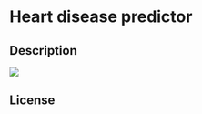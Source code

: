# Heart disease predictor
 
## Description

<!-- ![image1](Heart-disease-predictor\💖Heart_Disease_Predictor__3.png) -->
<img src="C:\Users\KIIT\Documents\College stuffs\Projects\Heart disease prediction\Heart-disease-predictor\💖Heart_Disease_Predictor__3.png">

## License


